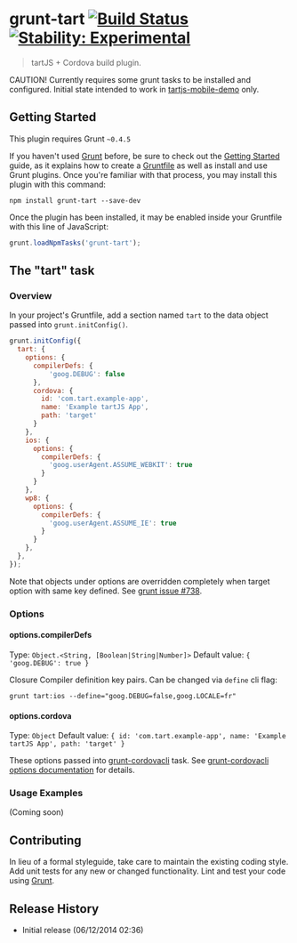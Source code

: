 # grunt-tart [![Build Status](https://img.shields.io/travis/cakuki/grunt-tart.svg?style=flat-square)](https://travis-ci.org/cakuki/grunt-tart) [![Stability: Experimental](http://img.shields.io/badge/stability-experimental-orange.svg?style=flat-square)](http://nodejs.org/api/documentation.html#documentation_stability_index)
> tartJS + Cordova build plugin.

CAUTION! Currently requires some grunt tasks to be installed and configured. Initial state intended to work in [tartjs-mobile-demo](https://github.com/tart/tartjs-mobile-demo) only.

## Getting Started
This plugin requires Grunt `~0.4.5`

If you haven't used [Grunt](http://gruntjs.com/) before, be sure to check out the [Getting Started](http://gruntjs.com/getting-started) guide, as it explains how to create a [Gruntfile](http://gruntjs.com/sample-gruntfile) as well as install and use Grunt plugins. Once you're familiar with that process, you may install this plugin with this command:

```shell
npm install grunt-tart --save-dev
```

Once the plugin has been installed, it may be enabled inside your Gruntfile with this line of JavaScript:

```js
grunt.loadNpmTasks('grunt-tart');
```

## The "tart" task

### Overview
In your project's Gruntfile, add a section named `tart` to the data object passed into `grunt.initConfig()`.

```js
grunt.initConfig({
  tart: {
    options: {
      compilerDefs: {
          'goog.DEBUG': false
      },
      cordova: {
        id: 'com.tart.example-app',
        name: 'Example tartJS App',
        path: 'target'
      }
    },
    ios: {
      options: {
        compilerDefs: {
          'goog.userAgent.ASSUME_WEBKIT': true
        }
      }
    },
    wp8: {
      options: {
        compilerDefs: {
          'goog.userAgent.ASSUME_IE': true
        }
      }
    },
  },
});
```

Note that objects under options are overridden completely when target option with same key defined. See [grunt issue #738](https://github.com/gruntjs/grunt/issues/738).

### Options

#### options.compilerDefs
Type: `Object.<String, [Boolean|String|Number]>`
Default value: `{ 'goog.DEBUG': true }`

Closure Compiler definition key pairs. Can be changed via `define` cli flag:

` grunt tart:ios --define="goog.DEBUG=false,goog.LOCALE=fr" `

#### options.cordova
Type: `Object`
Default value: `{
                    id: 'com.tart.example-app',
                    name: 'Example tartJS App',
                    path: 'target'
                }`

These options passed into [grunt-cordovacli](https://github.com/csantanapr/grunt-cordovacli) task. See [grunt-cordovacli options documentation](https://github.com/csantanapr/grunt-cordovacli#options) for details.

### Usage Examples

(Coming soon)

## Contributing
In lieu of a formal styleguide, take care to maintain the existing coding style. Add unit tests for any new or changed functionality. Lint and test your code using [Grunt](http://gruntjs.com/).

## Release History

* Initial release (06/12/2014 02:36)
